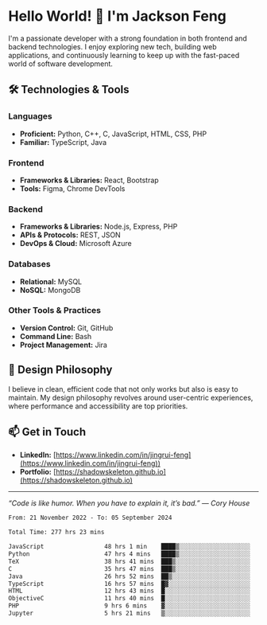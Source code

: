# Hello World! 👋 I'm Jackson Feng

I'm a passionate developer with a strong foundation in both frontend and backend technologies. I enjoy exploring new tech, building web applications, and continuously learning to keep up with the fast-paced world of software development.

## 🛠 Technologies & Tools

### Languages
- **Proficient:** Python, C++, C, JavaScript, HTML, CSS, PHP
- **Familiar:** TypeScript, Java

### Frontend
- **Frameworks & Libraries:** React, Bootstrap
- **Tools:** Figma, Chrome DevTools

### Backend
- **Frameworks & Libraries:** Node.js, Express, PHP
- **APIs & Protocols:** REST, JSON
- **DevOps & Cloud:** Microsoft Azure

### Databases
- **Relational:** MySQL
- **NoSQL:** MongoDB

### Other Tools & Practices
- **Version Control:** Git, GitHub
- **Command Line:** Bash
- **Project Management:** Jira


## 🎨 Design Philosophy

I believe in clean, efficient code that not only works but also is easy to maintain. My design philosophy revolves around user-centric experiences, where performance and accessibility are top priorities.

## 📫 Get in Touch

- **LinkedIn:** [https://www.linkedin.com/in/jingrui-feng](https://www.linkedin.com/in/jingrui-feng))
- **Portfolio:** [https://shadowskeleton.github.io](https://shadowskeleton.github.io)

---

*“Code is like humor. When you have to explain it, it’s bad.” — Cory House*



<!--START_SECTION:waka-->

```txt
From: 21 November 2022 - To: 05 September 2024

Total Time: 277 hrs 23 mins

JavaScript                 48 hrs 1 min    ████▒░░░░░░░░░░░░░░░░░░░░   17.31 %
Python                     47 hrs 4 mins   ████▒░░░░░░░░░░░░░░░░░░░░   16.97 %
TeX                        38 hrs 41 mins  ███▒░░░░░░░░░░░░░░░░░░░░░   13.95 %
C                          35 hrs 47 mins  ███▒░░░░░░░░░░░░░░░░░░░░░   12.90 %
Java                       26 hrs 52 mins  ██▒░░░░░░░░░░░░░░░░░░░░░░   09.69 %
TypeScript                 16 hrs 57 mins  █▓░░░░░░░░░░░░░░░░░░░░░░░   06.11 %
HTML                       12 hrs 43 mins  █░░░░░░░░░░░░░░░░░░░░░░░░   04.59 %
ObjectiveC                 11 hrs 40 mins  █░░░░░░░░░░░░░░░░░░░░░░░░   04.21 %
PHP                        9 hrs 6 mins    ▓░░░░░░░░░░░░░░░░░░░░░░░░   03.28 %
Jupyter                    5 hrs 21 mins   ▒░░░░░░░░░░░░░░░░░░░░░░░░   01.93 %
```

<!--END_SECTION:waka-->

